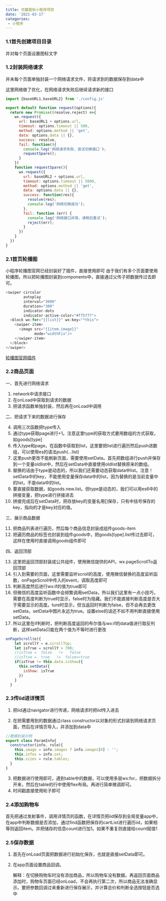 ```yaml
---
title: 仿蘑菇街小程序项目
date: '2021-03-17'
categories:
 - 小程序
---
```


### 1.1首先创建项目目录

并对每个页面设置图标文字

### 1.2封装网络请求

并未每个页面单独封装一个网络请求文件，将请求到的数据保存到data中  

这里网络做了优化，在网络请求失败后继续请求新的接口

```js
import {baseURL1,baseURL2} from './config.js'

export default function request(options){
  return new Promise((resolve,reject) =>{
    wx.request({
      url: baseURL1 + options.url,
      timeout: options.timeout || 500,
      method: options.method || 'get',
      data: options.data || {},
      success: resolve,
      fail: function(){
        console.log('网络请求失败，尝试切换接口');
        requestSpare();
      }
    })
    function requestSpare(){
      wx.request({
        url: baseURL2 + options.url,
        timeout: options.timeout || 5000,
        method: options.method || 'get',
        data: options.data || {},
        success: function(res){
          resolve(res);
          console.log('网络切换成功');
        },
        fail: function (err) {
          console.log('网络接口异常，请稍后重试');
          reject(err);
        }
      })
    }
  })
}
```

### 2.1首页轮播图

小程序轮播图官网已经封装好了插件，直接使用即可
由于我们有多个页面要使用轮播图，所以把轮播图封装到components中，直接通过父传子把数据传过去即可。

```js
<swiper circular
        autoplay
        interval="3000"
        duration="300"
        indicator-dots
        indicator-active-color="#ff5777">
  <block wx:for="{{list}}" wx:key="*this">
    <swiper-item>
      <image src="{{item.image}}"
             mode="widthFix"/>
    </swiper-item>
  </block>
</swiper>
```

[轮播图官网插件](https://developers.weixin.qq.com/miniprogram/dev/component/swiper.html)

### 2.2商品页面

一、首先进行网络请求

1. network中请求接口
2. 在onLoad中获取到请求的数据
3. 把请求函数单独封装，然后再在onLoad中调用

二、把请求下来的数据进行保存

4. 调用三次函数把type传入
5. 通过type获取page进行+1。注意这里type的获取方式要用数组的方式获取，如goods[type]
6. 传入type和page，在函数中获取到list，这里要把list进行遍历然后push进数组，可以使用es的语法push(...list)
7. 这里push更改不能刷新页面，需要使用setData。首先把数组进行push并保存到一个变量oldlist中，然后在setData中直接使用oldlist替换原来的数组。
8. 替换的话由于type是动态的，所以我们还需要动态获取data中list。注意！setData中的key，不能使用变量保存data中的list，因为替换的是当前变量中的list，不是data中的list。
9. 要直接获取数据，如goods.new.list。但type是动态的，我们可以用es6中的拼接变量，把type进行拼接进去
10. 拼接完成后在setData时，把存放key的变量名用[]保存，只有中括号保存的key，指向的才是key对应的值。


三、展示商品数据

11. 把商品列表进行遍历，然后每个商品信息封装成组件goods-item
12. 把遍历商品的标签也封装到组件goods中，把goods[type].list传过去即可，这样在使用时直接调用goods组件即可

四、返回顶部

13. 这里把返回顶部封装成公共组件，使用微信提供的API，wx.pageScrollTo返回顶部
14. 引入到需要的页面，这里需要监听scroll的高度，使用微信替换的高度监听函数，onPageScroll中传入的event，调取高度即可
15. 判断高度然后进行wx:if的值为true即可
16. 但微信的高度监听函数中会频繁调用setData，所以我们这里有一点小技巧，需要在高度判断为true时显示，false时为隐藏。我们不能直接判断高度是否大于需要显示的高度。ture时显示，但当返回时判断为false，但不会再去更改setData，setData中图片永远为true。设置else的话还不如不用判断直接使用setData。
17. 所以这里在if判断时，把判断高度返回的布尔值与wx:if的data值进行取反判断，这样setData只能在两个值为不等时进行更改

```js
onPageScroll(e){
    let scrollY = e.scrollTop;
    let isTrue = scrollY > 700;
    //isTrue =  false   !=   false
    //isTrue =  true   !=  false=>true  
    if(isTrue != this.data.isShow){
      this.setData({
        isShow: isTrue
      })
    }
  }
```

### 2.3传iid进详情页

1. 把iid通过navigator进行传递，网络请求时把iid传入进去

2. 在把需要用到的数据通过class constructor以对象的形式封装到网络请求页面，然后在详情页导入，并添加到data中

```js
//数据封装示例
export class ParamInfo{
  constructor(info, rule){
    this.image = info.images ? info.images[0] : '';
    this.infos = info.set;
    this.sizes = rule.tables;
  }
}
```

3. 把数据进行使用即可，遇到table中的数据，可以使用多层wx:for，把数据拆分开来，然后在table的行中使用flex布局。再进行简单微调即可。
4. 时间戳直接使用轮子即可

### 2.4添加购物车

首先把通过发射事件，调用详情页的函数，在详情页把iid保存到全局变量app中，在app中判断数据是否添加，通过find函数把保存的cartList进行遍历iid，如果相等则返回item。并把储存的信息count进行加1。如果不重复则直接给count赋值1

### 2.5保存数据

1. 首先在onLoad页面把数据进行初始化保存，也就是直接setData即可。
2. 在app页面设置商品回调。

	解释：在切换购物车时没有添加商品，所以购物车没有数据。再返回页面商品添加时，购物车页面已经onLoad，不会再执行第二次，所以商品无法准确显示。要把参数回调过来重新进行保存展示，并计算总价和判断全选按钮是否选中
